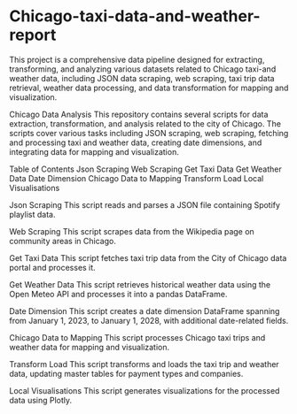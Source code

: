 # Chicago-taxi-data-and-weather-report
This project is a comprehensive data pipeline designed for extracting, transforming, and analyzing various datasets related to Chicago taxi-and weather data, including JSON data scraping, web scraping, taxi trip data retrieval, weather data processing, and data transformation for mapping and visualization. 

Chicago Data Analysis
This repository contains several scripts for data extraction, transformation, and analysis related to the city of Chicago. The scripts cover various tasks including JSON scraping, web scraping, fetching and processing taxi and weather data, creating date dimensions, and integrating data for mapping and visualization.

Table of Contents
Json Scraping
Web Scraping
Get Taxi Data
Get Weather Data
Date Dimension
Chicago Data to Mapping
Transform Load
Local Visualisations

Json Scraping
This script reads and parses a JSON file containing Spotify playlist data.

Web Scraping
This script scrapes data from the Wikipedia page on community areas in Chicago.

Get Taxi Data
This script fetches taxi trip data from the City of Chicago data portal and processes it.

Get Weather Data
This script retrieves historical weather data using the Open Meteo API and processes it into a pandas DataFrame.

Date Dimension
This script creates a date dimension DataFrame spanning from January 1, 2023, to January 1, 2028, with additional date-related fields.

Chicago Data to Mapping
This script processes Chicago taxi trips and weather data for mapping and visualization.

Transform Load
This script transforms and loads the taxi trip and weather data, updating master tables for payment types and companies.

Local Visualisations
This script generates visualizations for the processed data using Plotly.

